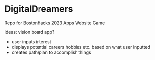 # DigitalDreamers
Repo for BostonHacks 2023
Apps
Website 
Game

Ideas:
vision board app?
- user inputs interest
- displays potential careers hobbies etc. based on what user inputted
- creates path/plan to accomplish things